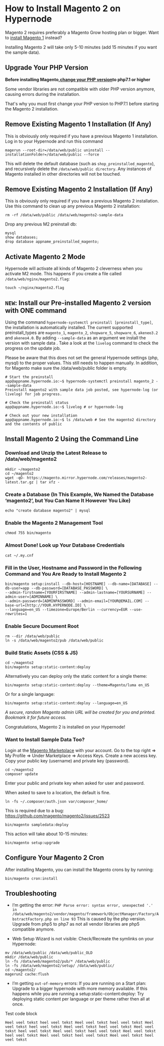 <!-- source: https://support.hypernode.com/en/ecommerce/magento-2/how-to-install-magento-2-on-hypernode/ -->

# How to Install Magento 2 on Hypernode

Magento 2 requires preferably a Magento Grow hosting plan or bigger. Want to [install Magento 1](https://support.hypernode.com/knowledgebase/installing-magento-on-hypernode/) instead?

Installing Magento 2 will take only 5-10 minutes (add 15 minutes if you want the sample data).

## Upgrade Your PHP Version

**Before installing Magento,**[**change your PHP version**](https://support.hypernode.com/knowledgebase/php-versions-magento-shop-hypernode/#How_to_change_a_PHP_version_on_Hypernode)**to php7.1 or higher**

Some vendor libraries are not compatible with older PHP version anymore, causing errors during the installation.

That's why you must first change your PHP version to PHP7.1 before starting the Magento 2 installation.

## Remove Existing Magento 1 Installation (If Any)

This is obviously only required if you have a previous Magento 1 installation. Log in to your Hypernode and run this command

```
magerun --root-dir=/data/web/public uninstall --installationFolder=/data/web/public --force
```

This will delete the default database (such as `shop_preinstalled_magento`), and recursively delete the `/data/web/public directory`. Any instances of Magento installed in other directories will not be touched.

## Remove Existing Magento 2 Installation (If Any)

This is obviously only required if you have a previous Magento 2 installation. Use this command to clean up any previous Magento 2 installation:

```
rm -rf /data/web/public /data/web/magento2-sample-data
```

Drop any previous M2 preinstall db:

```
mysql
show databases;
drop database appname_preinstalled_magento;
```

## Activate Magento 2 Mode

Hypernode will activate all kinds of Magento 2 cleverness when you activate M2 mode. This happens if you create a file called `/data/web/nginx/magento2.flag`:

```
touch ~/nginx/magento2.flag
```

## `NEW`: Install our Pre-installed Magento 2 version with ONE command

Using the command `hypernode-systemctl preinstall [preinstall_type]`, the installation is automatically installed. The current supported preinstall_types are `magento_1`, `magento_2`, `shopware_5`, `shopware_6`, `akeneo3.2` and `akeneo4.0`. By adding `--sample-data` as an argument we install the version with sample data . Take a look at the `livelog` command to check the progress on the update job.

Please be aware that this does not set the general Hypernode settings (php, mysql) to the proper values. This still needs to happen manually. In addition, for Magento make sure the /data/web/public folder is empty.

```
# Start the preinstall
app@appname.hypernode.io:~$ hypernode-systemctl preinstall magento_2 --sample-data
Preinstall magento2 with sample data job posted, see hypernode-log (or livelog) for job progress.

# Check the preinstall status
app@appname.hypernode.io:~$ livelog # or hypernode-log

# Check out your new installation
app@appname.hypernode.io:~$ ls /data/web # See the magento2 directory and the contents of public
```

## Install Magento 2 Using the Command Line

### Download and Unzip the Latest Release to /data/web/magento2

```
mkdir ~/magento2
cd ~/magento2
wget -qO- https://magento.mirror.hypernode.com/releases/magento2-latest.tar.gz | tar xfz -
```

### Create a Database (In This Example, We Named the Database ‘magento2’, but You Can Name It However You Like)

```
echo "create database magento2" | mysql
```

### Enable the Magento 2 Management Tool

```
chmod 755 bin/magento
```

### Almost Done! Look up Your Database Credentials

```
cat ~/.my.cnf
```

### Fill in the User, Hostname and Password in the Following Command and You Are Ready to Install Magento 2

```
bin/magento setup:install --db-host=[HOSTNAME] --db-name=[DATABASE] --db-user=app --db-password=[DATABASE_PASSWORD] \
--admin-firstname=[YOURFIRSTNAME] --admin-lastname=[YOURSURNAME] --admin-user=[ADMINNAME] \
--admin-password=[ADMINPASSWORD] --admin-email=[YOUR@EMAIL.COM] --base-url=[http://YOUR.HYPERNODE.IO] \
--language=en_US --timezone=Europe/Berlin --currency=EUR --use-rewrites=1
```

### Enable Secure Document Root

```
rm --dir /data/web/public
ln -s /data/web/magento2/pub /data/web/public
```

### Build Static Assets (CSS & JS)

```
cd ~/magento2
bin/magento setup:static-content:deploy
```

Alternatively you can deploy only the static content for a single theme:

```
bin/magento setup:static-content:deploy --theme=Magento/luma en_US
```

Or for a single language:

```
bin/magento setup:static-content:deploy --language=en_US
```

*A secure, random Magento admin URL will be created for you and printed. Bookmark it for future access.*

Congratulations, Magento 2 is installed on your Hypernode!

### Want to Install Sample Data Too?

Login at the [Magento Marketplace](https://marketplace.magento.com/customer/account/) with your account. Go to the top right => My Profile => Under Marketplace => Access Keys. Create a new access key. Copy your public key (username) and private key (password).

```
cd ~/magento2
composer update
```

Enter your public and private key when asked for user and password.

When asked to save to a location, the default is fine.

```
ln -fs ~/.composer/auth.json var/composer_home/
```

This is required due to a bug: <https://github.com/magento/magento2/issues/2523>

```
bin/magento sampledata:deploy
```

This action will take about 10-15 minutes:

```
bin/magento setup:upgrade
```

## Configure Your Magento 2 Cron

After installing Magento, you can install the Magento crons by by running:

```
bin/magento cron:install
```

## Troubleshooting

- I’m getting the error:
  `PHP Parse error: syntax error, unexpected '.' in /data/web/magento2/vendor/magento/framework/ObjectManager/Factory/AbstractFactory.php on line 93`
  This is caused by the php version. Upgrade from php5 to php7 as not all vendor libraries are php5 compatible anymore.

>

- Web Setup Wizard is not visible:
  Check/Recreate the symlinks on your Hypernode:

```
mv /data/web/public /data/web/public_OLD
mkdir /data/web/public
ln -fs /data/web/magento2/pub/* /data/web/public
ln -fs /data/web/magento2/setup/ /data/web/public/
cd ~/magento2/
magerun2 cache:flush
```

- I’m getting `out-of-memory` errors:
  If you are running on a Start plan: Upgrade to a bigger hypernode with more memory available.
  If this happens while you are running a setup:static-content:deploy: Try deploying static content per language or per theme rather then all at once.

Test code block

```
Heel veel tekst heel veel tekst Heel veel tekst heel veel tekst Heel veel tekst heel veel tekst Heel veel tekst heel veel tekst Heel veel tekst heel veel tekst Heel veel tekst heel veel tekst Heel veel tekst heel veel tekst Heel veel tekst heel veel tekst Heel veel tekst heel veel tekst
```
